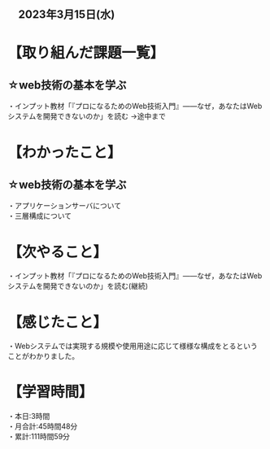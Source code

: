 ## 　2023年3月15日(水)
# 【取り組んだ課題一覧】
## ☆web技術の基本を学ぶ  
・インプット教材「『プロになるためのWeb技術入門』――なぜ，あなたはWebシステムを開発できないのか」を読む
→途中まで
# 【わかったこと】
## ☆web技術の基本を学ぶ  
・アプリケーションサーバについて  
・三層構成について
# 【次やること】
・インプット教材「『プロになるためのWeb技術入門』――なぜ，あなたはWebシステムを開発できないのか」を読む(継続)
# 【感じたこと】
・Webシステムでは実現する規模や使用用途に応じて様様な構成をとるということがわかりました。
# 【学習時間】
・本日:3時間<br>
・月合計:45時間48分<br>
・累計:111時間59分
